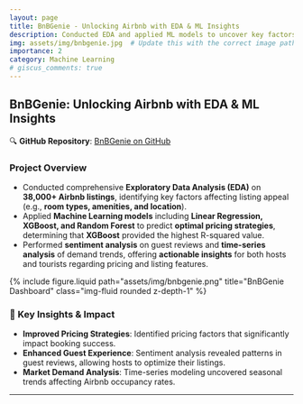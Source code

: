 ```yaml
---
layout: page
title: BnBGenie - Unlocking Airbnb with EDA & ML Insights
description: Conducted EDA and applied ML models to uncover key factors influencing Airbnb listings, optimal pricing strategies, and demand trends.
img: assets/img/bnbgenie.jpg  # Update this with the correct image path
importance: 2
category: Machine Learning
# giscus_comments: true
---     
```


## BnBGenie: Unlocking Airbnb with EDA & ML Insights

🔍 **GitHub Repository**: [BnBGenie on GitHub](https://github.com/BSAkash/BnBGenie)

### Project Overview
- Conducted comprehensive **Exploratory Data Analysis (EDA)** on **38,000+ Airbnb listings**, identifying key factors affecting listing appeal (e.g., **room types, amenities, and location**).
- Applied **Machine Learning models** including **Linear Regression, XGBoost, and Random Forest** to predict **optimal pricing strategies**, determining that **XGBoost** provided the highest R-squared value.
- Performed **sentiment analysis** on guest reviews and **time-series analysis** of demand trends, offering **actionable insights** for both hosts and tourists regarding pricing and listing features.

<div class="row justify-content-sm-center">
    <div class="col-sm-8 mt-3 mt-md-0">
        {% include figure.liquid path="assets/img/bnbgenie.png" title="BnBGenie Dashboard" class="img-fluid rounded z-depth-1" %}
    </div>
</div>

### 🔹 Key Insights & Impact
- **Improved Pricing Strategies**: Identified pricing factors that significantly impact booking success.
- **Enhanced Guest Experience**: Sentiment analysis revealed patterns in guest reviews, allowing hosts to optimize their listings.
- **Market Demand Analysis**: Time-series modeling uncovered seasonal trends affecting Airbnb occupancy rates.

---